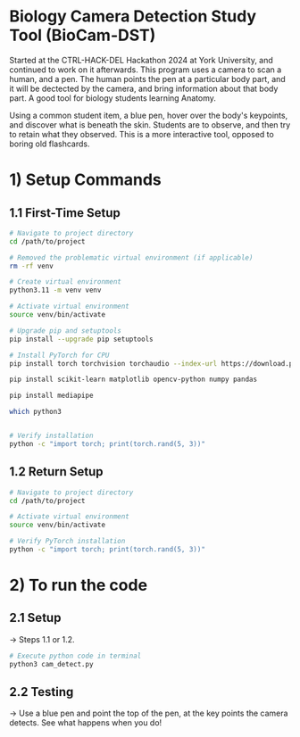 #  Biology Camera Detection Study Tool (BioCam-DST)
Started at the CTRL-HACK-DEL Hackathon 2024 at York University, and continued to work on it afterwards. This program uses a camera to scan a human, and a pen. The human points the pen at a particular body part, and it will be dectected by the camera, and bring information about that body part. A good tool for biology students learning Anatomy.


Using a common student item, a blue pen, hover over the body's keypoints, and discover what is beneath the skin. Students are to observe, and then try to retain what they observed. This is a more interactive tool, opposed to boring old flashcards.


# 1) Setup Commands

## 1.1 First-Time Setup
```bash
# Navigate to project directory
cd /path/to/project

# Removed the problematic virtual environment (if applicable)
rm -rf venv

# Create virtual environment
python3.11 -m venv venv

# Activate virtual environment
source venv/bin/activate

# Upgrade pip and setuptools
pip install --upgrade pip setuptools

# Install PyTorch for CPU
pip install torch torchvision torchaudio --index-url https://download.pytorch.org/whl/cpu

pip install scikit-learn matplotlib opencv-python numpy pandas

pip install mediapipe

which python3


# Verify installation
python -c "import torch; print(torch.rand(5, 3))"
```

## 1.2 Return Setup
```bash
# Navigate to project directory
cd /path/to/project

# Activate virtual environment
source venv/bin/activate

# Verify PyTorch installation
python -c "import torch; print(torch.rand(5, 3))"
```

# 2) To run the code

## 2.1 Setup
-> Steps 1.1 or 1.2.
```bash
# Execute python code in terminal
python3 cam_detect.py
```
## 2.2 Testing
-> Use a blue pen and point the top of the pen, at the key points the camera detects. See what happens when you do!

